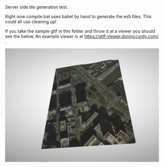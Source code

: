 Server side tile generation test.

Right now compile.bat uses babel by hand to generate the es5 files. This could all use cleaning up!

If you take the sample gltf in this folder and throw it at a viewer you should see the below. An example viewer is at https://gltf-viewer.donmccurdy.com/ .

<img alt="sanfrancisco" target="_blank" src="https://github.com/anselm/servermap/blob/master/example_tile.png?raw=true" width="660"></a>




